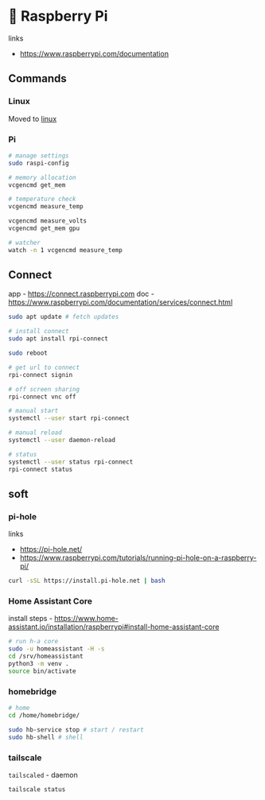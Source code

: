# 🍇 Raspberry Pi

links
- https://www.raspberrypi.com/documentation

## Commands

### Linux

Moved to [linux](../../apps-and-tools/cli/linux.md)

### Pi

```bash
# manage settings
sudo raspi-config

# memory allocation
vcgencmd get_mem 

# temperature check
vcgencmd measure_temp

vcgencmd measure_volts
vcgencmd get_mem gpu

# watcher
watch -n 1 vcgencmd measure_temp
```

## Connect

app - https://connect.raspberrypi.com
doc - https://www.raspberrypi.com/documentation/services/connect.html

```bash
sudo apt update # fetch updates

# install connect
sudo apt install rpi-connect

sudo reboot

# get url to connect
rpi-connect signin

# off screen sharing
rpi-connect vnc off

# manual start
systemctl --user start rpi-connect

# manual reload
systemctl --user daemon-reload

# status
systemctl --user status rpi-connect
rpi-connect status
```

## soft

### pi-hole

links 
- https://pi-hole.net/
- https://www.raspberrypi.com/tutorials/running-pi-hole-on-a-raspberry-pi/

```bash
curl -sSL https://install.pi-hole.net | bash
```

### Home Assistant Core

install steps - https://www.home-assistant.io/installation/raspberrypi#install-home-assistant-core

```bash
# run h-a core
sudo -u homeassistant -H -s
cd /srv/homeassistant
python3 -m venv .
source bin/activate
```

### homebridge

```bash
# home
cd /home/homebridge/

sudo hb-service stop # start / restart
sudo hb-shell # shell
```

### tailscale

`tailscaled` - daemon

```bash
tailscale status
```
